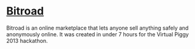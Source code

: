 # [Bitroad](http://bitroad.io)

Bitroad is an online marketplace that lets anyone sell anything safely and
anonymously online. It was created in under 7 hours for the Virtual Piggy 2013
hackathon.
